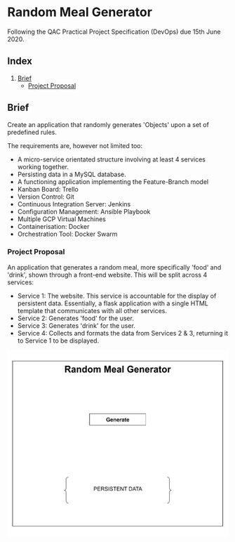 # Random Meal Generator
Following the QAC Practical Project Specification (DevOps) due 15th June 2020.

## Index
1. [Brief](#brief)
    - [Project Proposal](#pp)

## Brief
Create an application that randomly generates 'Objects' upon a set of predefined rules. 

The requirements are, however not limited too:
- A micro-service orientated structure involving at least 4 services working together.
- Persisting data in a MySQL database.
- A functioning application implementing the Feature-Branch model 
- Kanban Board: Trello
- Version Control: Git
- Continuous Integration Server: Jenkins 
- Configuration Management: Ansible Playbook
- Multiple GCP Virtual Machines
- Containerisation: Docker
- Orchestration Tool: Docker Swarm 

### Project Proposal <a name="pp"></a>
An application that generates a random meal, more specifically 'food' and 'drink', shown through a front-end website. This will be split across 4 services:
- Service 1: The website. This service is accountable for the display of persistent data. Essentially, a flask application with a single HTML template that communicates with all other services.
- Service 2: Generates 'food' for the user.
- Service 3: Generates 'drink' for the user.
- Service 4: Collects and formats the data from Services 2 & 3, returning it to Service 1 to be displayed. 

![](documentation/images/proposalimage.PNG)